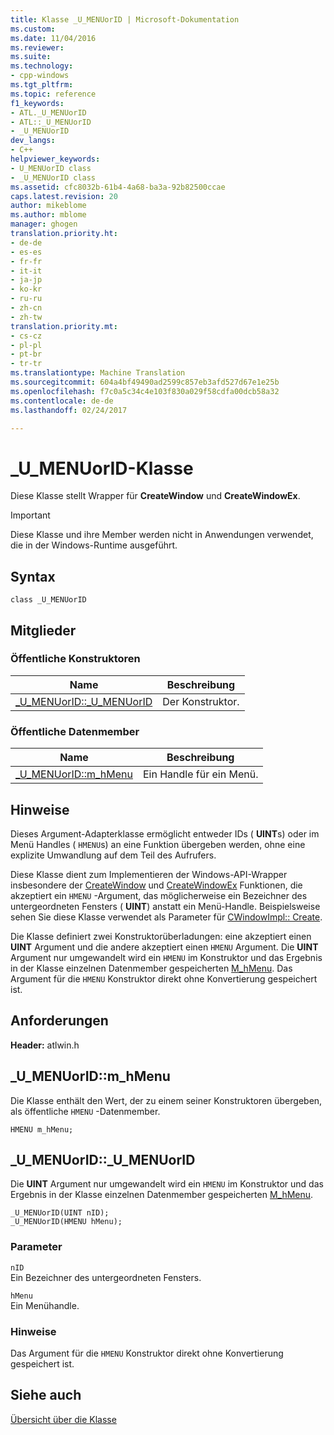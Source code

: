 ```yaml
---
title: Klasse _U_MENUorID | Microsoft-Dokumentation
ms.custom: 
ms.date: 11/04/2016
ms.reviewer: 
ms.suite: 
ms.technology:
- cpp-windows
ms.tgt_pltfrm: 
ms.topic: reference
f1_keywords:
- ATL._U_MENUorID
- ATL::_U_MENUorID
- _U_MENUorID
dev_langs:
- C++
helpviewer_keywords:
- U_MENUorID class
- _U_MENUorID class
ms.assetid: cfc8032b-61b4-4a68-ba3a-92b82500ccae
caps.latest.revision: 20
author: mikeblome
ms.author: mblome
manager: ghogen
translation.priority.ht:
- de-de
- es-es
- fr-fr
- it-it
- ja-jp
- ko-kr
- ru-ru
- zh-cn
- zh-tw
translation.priority.mt:
- cs-cz
- pl-pl
- pt-br
- tr-tr
ms.translationtype: Machine Translation
ms.sourcegitcommit: 604a4bf49490ad2599c857eb3afd527d67e1e25b
ms.openlocfilehash: f7c0a5c34c4e103f830a029f58cdfa00dcb58a32
ms.contentlocale: de-de
ms.lasthandoff: 02/24/2017

---
```

# <a name="umenuorid-class"></a>_U_MENUorID-Klasse
Diese Klasse stellt Wrapper für **CreateWindow** und **CreateWindowEx**.  
  
> [!IMPORTANT]
>  Diese Klasse und ihre Member werden nicht in Anwendungen verwendet, die in der Windows-Runtime ausgeführt.  
  
## <a name="syntax"></a>Syntax  
  
```
class _U_MENUorID
```  
  
## <a name="members"></a>Mitglieder  
  
### <a name="public-constructors"></a>Öffentliche Konstruktoren  
  
|Name|Beschreibung|  
|----------|-----------------|  
|[_U_MENUorID::_U_MENUorID](#_u_menuorid___u_menuorid)|Der Konstruktor.|  
  
### <a name="public-data-members"></a>Öffentliche Datenmember  
  
|Name|Beschreibung|  
|----------|-----------------|  
|[_U_MENUorID::m_hMenu](#_u_menuorid__m_hmenu)|Ein Handle für ein Menü.|  
  
## <a name="remarks"></a>Hinweise  
 Dieses Argument-Adapterklasse ermöglicht entweder IDs ( **UINT**s) oder im Menü Handles ( `HMENU`s) an eine Funktion übergeben werden, ohne eine explizite Umwandlung auf dem Teil des Aufrufers.  
  
 Diese Klasse dient zum Implementieren der Windows-API-Wrapper insbesondere der [CreateWindow](http://msdn.microsoft.com/library/windows/desktop/ms632679) und [CreateWindowEx](http://msdn.microsoft.com/library/windows/desktop/ms632680) Funktionen, die akzeptiert ein `HMENU` -Argument, das möglicherweise ein Bezeichner des untergeordneten Fensters ( **UINT**) anstatt ein Menü-Handle. Beispielsweise sehen Sie diese Klasse verwendet als Parameter für [CWindowImpl:: Create](cwindowimpl-class.md#create).  

  
 Die Klasse definiert zwei Konstruktorüberladungen: eine akzeptiert einen **UINT** Argument und die andere akzeptiert einen `HMENU` Argument. Die **UINT** Argument nur umgewandelt wird ein `HMENU` im Konstruktor und das Ergebnis in der Klasse einzelnen Datenmember gespeicherten [M_hMenu](#_u_menuorid__m_hmenu). Das Argument für die `HMENU` Konstruktor direkt ohne Konvertierung gespeichert ist.  
  
## <a name="requirements"></a>Anforderungen  
 **Header:** atlwin.h  
  
##  <a name="_u_menuorid__m_hmenu"></a>_U_MENUorID::m_hMenu  
 Die Klasse enthält den Wert, der zu einem seiner Konstruktoren übergeben, als öffentliche `HMENU` -Datenmember.  
  
```
HMENU m_hMenu;
```  
  
##  <a name="_u_menuorid___u_menuorid"></a>_U_MENUorID::_U_MENUorID  
 Die **UINT** Argument nur umgewandelt wird ein `HMENU` im Konstruktor und das Ergebnis in der Klasse einzelnen Datenmember gespeicherten [M_hMenu](#_u_menuorid__m_hmenu).  
  
```
_U_MENUorID(UINT nID);  
_U_MENUorID(HMENU hMenu);
```  
  
### <a name="parameters"></a>Parameter  
 `nID`  
 Ein Bezeichner des untergeordneten Fensters.  
  
 `hMenu`  
 Ein Menühandle.  
  
### <a name="remarks"></a>Hinweise  
 Das Argument für die `HMENU` Konstruktor direkt ohne Konvertierung gespeichert ist.  
  
## <a name="see-also"></a>Siehe auch  
 [Übersicht über die Klasse](../../atl/atl-class-overview.md)

